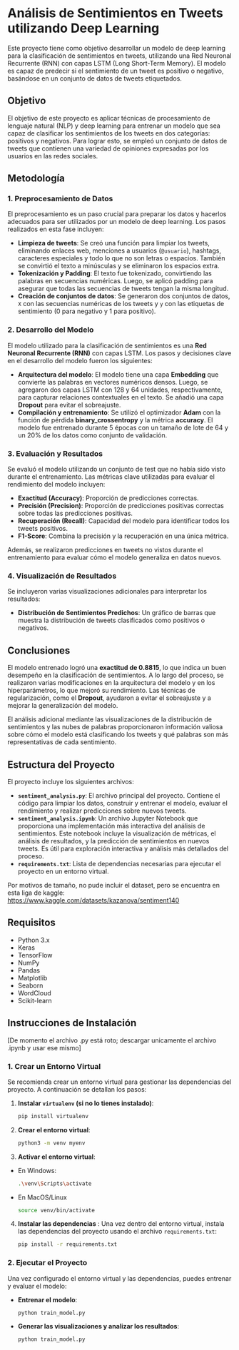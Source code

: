 # Análisis de Sentimientos en Tweets utilizando Deep Learning

Este proyecto tiene como objetivo desarrollar un modelo de deep learning para la clasificación de sentimientos en tweets, utilizando una Red Neuronal Recurrente (RNN) con capas LSTM (Long Short-Term Memory). El modelo es capaz de predecir si el sentimiento de un tweet es positivo o negativo, basándose en un conjunto de datos de tweets etiquetados.

## Objetivo

El objetivo de este proyecto es aplicar técnicas de procesamiento de lenguaje natural (NLP) y deep learning para entrenar un modelo que sea capaz de clasificar los sentimientos de los tweets en dos categorías: positivos y negativos. Para lograr esto, se empleó un conjunto de datos de tweets que contienen una variedad de opiniones expresadas por los usuarios en las redes sociales.

## Metodología

### 1. **Preprocesamiento de Datos**

El preprocesamiento es un paso crucial para preparar los datos y hacerlos adecuados para ser utilizados por un modelo de deep learning. Los pasos realizados en esta fase incluyen:

- **Limpieza de tweets**: Se creó una función para limpiar los tweets, eliminando enlaces web, menciones a usuarios (`@usuario`), hashtags, caracteres especiales y todo lo que no son letras o espacios. También se convirtió el texto a minúsculas y se eliminaron los espacios extra.
- **Tokenización y Padding**: El texto fue tokenizado, convirtiendo las palabras en secuencias numéricas. Luego, se aplicó padding para asegurar que todas las secuencias de tweets tengan la misma longitud.
- **Creación de conjuntos de datos**: Se generaron dos conjuntos de datos, `X` con las secuencias numéricas de los tweets y `y` con las etiquetas de sentimiento (0 para negativo y 1 para positivo).

### 2. **Desarrollo del Modelo**

El modelo utilizado para la clasificación de sentimientos es una **Red Neuronal Recurrente (RNN)** con capas LSTM. Los pasos y decisiones clave en el desarrollo del modelo fueron los siguientes:

- **Arquitectura del modelo**: El modelo tiene una capa **Embedding** que convierte las palabras en vectores numéricos densos. Luego, se agregaron dos capas LSTM con 128 y 64 unidades, respectivamente, para capturar relaciones contextuales en el texto. Se añadió una capa **Dropout** para evitar el sobreajuste.
- **Compilación y entrenamiento**: Se utilizó el optimizador **Adam** con la función de pérdida **binary_crossentropy** y la métrica **accuracy**. El modelo fue entrenado durante 5 épocas con un tamaño de lote de 64 y un 20% de los datos como conjunto de validación.

### 3. **Evaluación y Resultados**

Se evaluó el modelo utilizando un conjunto de test que no había sido visto durante el entrenamiento. Las métricas clave utilizadas para evaluar el rendimiento del modelo incluyen:

- **Exactitud (Accuracy)**: Proporción de predicciones correctas.
- **Precisión (Precision)**: Proporción de predicciones positivas correctas sobre todas las predicciones positivas.
- **Recuperación (Recall)**: Capacidad del modelo para identificar todos los tweets positivos.
- **F1-Score**: Combina la precisión y la recuperación en una única métrica.

Además, se realizaron predicciones en tweets no vistos durante el entrenamiento para evaluar cómo el modelo generaliza en datos nuevos.

### 4. **Visualización de Resultados**

Se incluyeron varias visualizaciones adicionales para interpretar los resultados:

- **Distribución de Sentimientos Predichos**: Un gráfico de barras que muestra la distribución de tweets clasificados como positivos o negativos.

## Conclusiones

El modelo entrenado logró una **exactitud de 0.8815**, lo que indica un buen desempeño en la clasificación de sentimientos. A lo largo del proceso, se realizaron varias modificaciones en la arquitectura del modelo y en los hiperparámetros, lo que mejoró su rendimiento. Las técnicas de regularización, como el **Dropout**, ayudaron a evitar el sobreajuste y a mejorar la generalización del modelo.

El análisis adicional mediante las visualizaciones de la distribución de sentimientos y las nubes de palabras proporcionaron información valiosa sobre cómo el modelo está clasificando los tweets y qué palabras son más representativas de cada sentimiento.

## Estructura del Proyecto

El proyecto incluye los siguientes archivos:

- **`sentiment_analysis.py`**: El archivo principal del proyecto. Contiene el código para limpiar los datos, construir y entrenar el modelo, evaluar el rendimiento y realizar predicciones sobre nuevos tweets.
- **`sentiment_analysis.ipynb`**: Un archivo Jupyter Notebook que proporciona una implementación más interactiva del análisis de sentimientos. Este notebook incluye la visualización de métricas, el análisis de resultados, y la predicción de sentimientos en nuevos tweets. Es útil para exploración interactiva y análisis más detallados del proceso.
- **`requirements.txt`**: Lista de dependencias necesarias para ejecutar el proyecto en un entorno virtual.

Por motivos de tamaño, no pude incluir el dataset, pero se encuentra en esta liga de kaggle: https://www.kaggle.com/datasets/kazanova/sentiment140

## Requisitos

- Python 3.x
- Keras
- TensorFlow
- NumPy
- Pandas
- Matplotlib
- Seaborn
- WordCloud
- Scikit-learn

## Instrucciones de Instalación

[De momento el archivo .py está roto; descargar unicamente el archivo .ipynb y usar ese mismo]

### 1. Crear un Entorno Virtual

Se recomienda crear un entorno virtual para gestionar las dependencias del proyecto. A continuación se detallan los pasos:

1. **Instalar `virtualenv` (si no lo tienes instalado)**:
   ```bash
   pip install virtualenv
   ```
2. **Crear el entorno virtual**:
    ```bash
    python3 -m venv myenv
   ```
3. **Activar el entorno virtual**:
- En Windows:
    ```bash
   .\venv\Scripts\activate

- En MacOS/Linux
    ```bash
   source venv/bin/activate
    
4. **Instalar las dependencias**  : Una vez dentro del entorno virtual, instala las dependencias del proyecto usando el archivo `requirements.txt`:
    ```bash
   pip install -r requirements.txt
   ```

### 2. Ejecutar el Proyecto

Una vez configurado el entorno virtual y las dependencias, puedes entrenar y evaluar el modelo:

- **Entrenar el modelo**:
  ```bash
  python train_model.py

- **Generar las visualizaciones y analizar los resultados**:
  ```bash
  python train_model.py
   ```


















